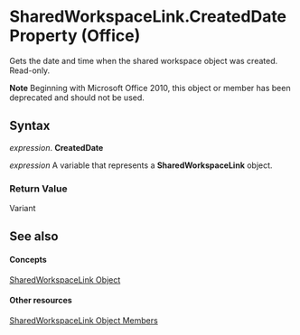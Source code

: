 
# SharedWorkspaceLink.CreatedDate Property (Office)

Gets the date and time when the shared workspace object was created. Read-only.


 **Note**  Beginning with Microsoft Office 2010, this object or member has been deprecated and should not be used.


## Syntax

 _expression_. **CreatedDate**

 _expression_ A variable that represents a **SharedWorkspaceLink** object.


### Return Value

Variant


## See also


#### Concepts


[SharedWorkspaceLink Object](eb36dbed-fc41-08df-3cbc-affbaf5f9784.md)
#### Other resources


[SharedWorkspaceLink Object Members](fa8d7312-77cc-77b7-14ca-a6aa7f63fa7b.md)